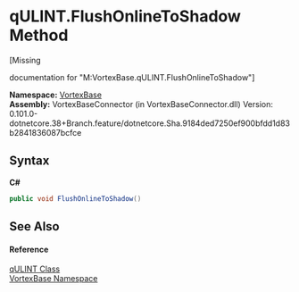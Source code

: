 # qULINT.FlushOnlineToShadow Method 
 

\[Missing <summary> documentation for "M:VortexBase.qULINT.FlushOnlineToShadow"\]

**Namespace:**&nbsp;<a href="N_VortexBase.md">VortexBase</a><br />**Assembly:**&nbsp;VortexBaseConnector (in VortexBaseConnector.dll) Version: 0.101.0-dotnetcore.38+Branch.feature/dotnetcore.Sha.9184ded7250ef900bfdd1d83b2841836087bcfce

## Syntax

**C#**<br />
``` C#
public void FlushOnlineToShadow()
```


## See Also


#### Reference
<a href="T_VortexBase_qULINT.md">qULINT Class</a><br /><a href="N_VortexBase.md">VortexBase Namespace</a><br />